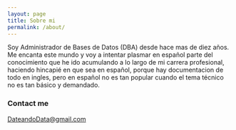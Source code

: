 ```yaml
---
layout: page
title: Sobre mi
permalink: /about/
---
```


Soy Administrador de Bases de Datos (DBA) desde hace mas de diez años. Me encanta este mundo y voy a intentar plasmar en español parte del conocimiento que he ido acumulando a lo largo de mi carrera profesional, haciendo hincapié en que sea en español, porque hay documentacion de todo en ingles, pero en español no es tan popular cuando el tema técnico no es tan básico y demandado.



### Contact me

[DateandoData@gmail.com](mailto:DateandoData@gmail.com)
